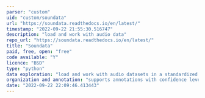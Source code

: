 ```yaml
---
parser: "custom"
uid: "custom/soundata"
url: "https://soundata.readthedocs.io/en/latest/"
timestamp: "2022-09-22 21:55:30.516747"
description: "load and work with audio data"
repo_url: "https://soundata.readthedocs.io/en/latest/"
title: "Soundata"
paid, free, open: "free"
code available: "Y"
licence: "BSD"
type: "python"
data exploration: "load and work with audio datasets in a standardized way"
organization and annotation: "supports annotations with confidence levels"
date: "2022-09-22 22:09:46.413443"
---
```

